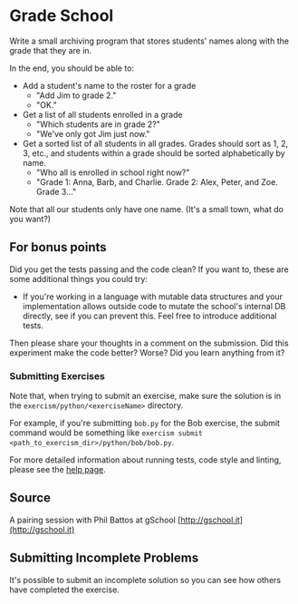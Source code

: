 # Grade School

Write a small archiving program that stores students' names along with the grade that they are in.

In the end, you should be able to:

- Add a student's name to the roster for a grade
    - "Add Jim to grade 2."
    - "OK."
- Get a list of all students enrolled in a grade
    - "Which students are in grade 2?"
    - "We've only got Jim just now."
- Get a sorted list of all students in all grades. Grades should sort as 1, 2, 3, etc., and students within a grade
  should be sorted alphabetically by name.
    - "Who all is enrolled in school right now?"
    - "Grade 1: Anna, Barb, and Charlie. Grade 2: Alex, Peter, and Zoe. Grade 3…"

Note that all our students only have one name.  (It's a small town, what do you want?)

## For bonus points

Did you get the tests passing and the code clean? If you want to, these are some additional things you could try:

- If you're working in a language with mutable data structures and your implementation allows outside code to mutate the
  school's internal DB directly, see if you can prevent this. Feel free to introduce additional tests.

Then please share your thoughts in a comment on the submission. Did this experiment make the code better? Worse? Did you
learn anything from it?

### Submitting Exercises

Note that, when trying to submit an exercise, make sure the solution is in the `exercism/python/<exerciseName>`
directory.

For example, if you're submitting `bob.py` for the Bob exercise, the submit command would be something
like `exercism submit <path_to_exercism_dir>/python/bob/bob.py`.

For more detailed information about running tests, code style and linting, please see
the [help page](http://exercism.io/languages/python).

## Source

A pairing session with Phil Battos at gSchool [http://gschool.it](http://gschool.it)

## Submitting Incomplete Problems

It's possible to submit an incomplete solution so you can see how others have completed the exercise.


